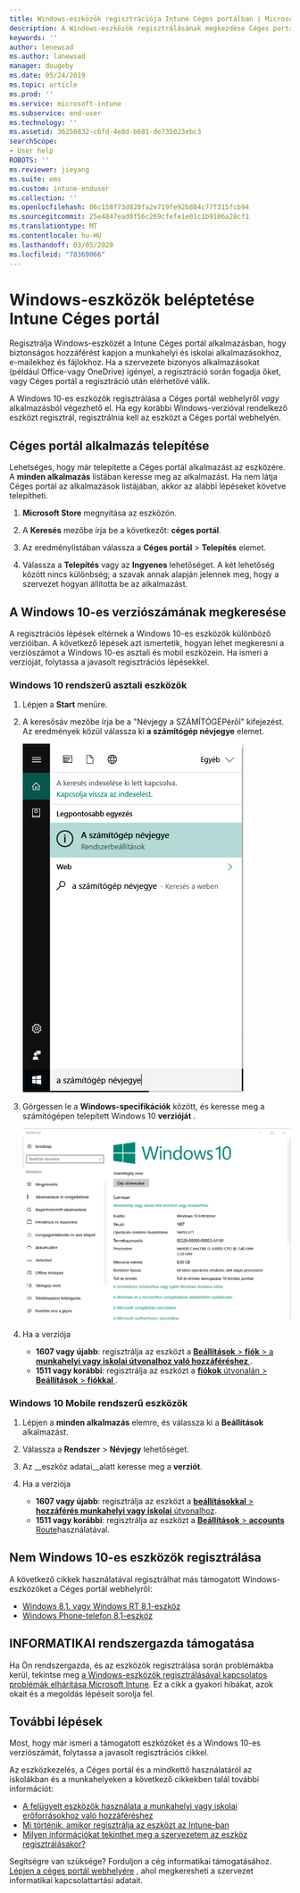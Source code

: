 ```yaml
---
title: Windows-eszközök regisztrációja Intune Céges portálban | Microsoft Docs
description: A Windows-eszközök regisztrálásának megkezdése Céges portál
keywords: ''
author: lenewsad
ms.author: lanewsad
manager: dougeby
ms.date: 05/24/2019
ms.topic: article
ms.prod: ''
ms.service: microsoft-intune
ms.subservice: end-user
ms.technology: ''
ms.assetid: 36250832-c6fd-4e8d-b681-de735023ebc3
searchScope:
- User help
ROBOTS: ''
ms.reviewer: jieyang
ms.suite: ems
ms.custom: intune-enduser
ms.collection: ''
ms.openlocfilehash: 86c158f73d820fa2e719fe92b884c77f315fcb94
ms.sourcegitcommit: 25e4847ead0f56c269cfefe1e01c1b9106a28cf1
ms.translationtype: MT
ms.contentlocale: hu-HU
ms.lasthandoff: 03/05/2020
ms.locfileid: "78369066"
---
```

# <a name="windows-device-enrollment-in-intune-company-portal"></a>Windows-eszközök beléptetése Intune Céges portál  

Regisztrálja Windows-eszközét a Intune Céges portál alkalmazásban, hogy biztonságos hozzáférést kapjon a munkahelyi és iskolai alkalmazásokhoz, e-mailekhez és fájlokhoz. Ha a szervezete bizonyos alkalmazásokat (például Office-vagy OneDrive) igényel, a regisztráció során fogadja őket, vagy Céges portál a regisztráció után elérhetővé válik.  

A Windows 10-es eszközök regisztrálása a Céges portál webhelyről *vagy* alkalmazásból végezhető el. Ha egy korábbi Windows-verzióval rendelkező eszközt regisztrál, regisztrálnia kell az eszközt a Céges portál webhelyén.  

## <a name="install-company-portal-app"></a>Céges portál alkalmazás telepítése  
Lehetséges, hogy már telepítette a Céges portál alkalmazást az eszközére. A __minden alkalmazás__ listában keresse meg az alkalmazást.  Ha nem látja Céges portál az alkalmazások listájában, akkor az alábbi lépéseket követve telepítheti.  

1. **Microsoft Store** megnyitása az eszközön.

2. A **Keresés** mezőbe írja be a következőt: **céges portál**.

3. Az eredménylistában válassza a **Céges portál** > **Telepítés** elemet.

4. Válassza a **Telepítés** vagy az **Ingyenes** lehetőséget. A két lehetőség között nincs különbség; a szavak annak alapján jelennek meg, hogy a szervezet hogyan állította be az alkalmazást.  

## <a name="find-windows-10-version-number"></a>A Windows 10-es verziószámának megkeresése  
A regisztrációs lépések eltérnek a Windows 10-es eszközök különböző verzióiban. A következő lépések azt ismertetik, hogyan lehet megkeresni a verziószámot a Windows 10-es asztali és mobil eszközein. Ha ismeri a verzióját, folytassa a javasolt regisztrációs lépésekkel.  

### <a name="windows-10-desktop-devices"></a>Windows 10 rendszerű asztali eszközök  

1. Lépjen a **Start** menüre.

2. A keresősáv mezőbe írja be a "Névjegy a SZÁMÍTÓGÉPéről" kifejezést. Az eredmények közül válassza ki __a számítógép névjegye__ elemet.  


   ![A gép névjegye – keresés](media/searching_for_about_your_pc.png)  

3. Görgessen le a **Windows-specifikációk** között, és keresse meg a számítógépen telepített Windows 10 **verzióját** .  


   ![Windows 10 asztali verzió – A gép névjegye](media/settings_about_pc.png)  

4. Ha a verziója  

    * __1607 vagy újabb__: regisztrálja az eszközt a [ **Beállítások** > **fiók** > a **munkahelyi vagy iskolai útvonalhoz való hozzáféréshez** ](enroll-windows-10-device.md#enroll-windows-10-version-1607-and-later-device).   
    * __1511 vagy korábbi__: regisztrálja az eszközt a [ **fiókok** útvonalán > **Beállítások** > **fiókkal** ](enroll-windows-10-device.md#enroll-windows-10-version-1511-and-earlier-device).  

### <a name="windows-10-mobile-devices"></a>Windows 10 Mobile rendszerű eszközök

1. Lépjen a __minden alkalmazás__ elemre, és válassza ki a __Beállítások__ alkalmazást.
2. Válassza a __Rendszer__ > __Névjegy__ lehetőséget.
3. Az __eszköz adatai__alatt keresse meg a __verziót__.  
4. Ha a verziója  

    * __1607 vagy újabb__: regisztrálja az eszközt a [ **beállításokkal** > **hozzáférés munkahelyi vagy iskolai** útvonalhoz](enroll-windows-10-device.md#enroll-windows-10-version-1607-and-later-device).   
    * __1511 vagy korábbi__: regisztrálja az eszközt a [ **Beállítások** > **accounts** Route](enroll-windows-10-device.md#enroll-windows-10-version-1511-and-earlier-device)használatával.  

## <a name="enroll-non-windows-10-devices"></a>Nem Windows 10-es eszközök regisztrálása  
A következő cikkek használatával regisztrálhat más támogatott Windows-eszközöket a Céges portál webhelyről:   
* [Windows 8,1. vagy Windows RT 8,1-eszköz](enroll-your-W81-or-rt81-windows.md)  
* [Windows Phone-telefon 8,1-eszköz](enroll-your-wp81-windows.md)    

## <a name="it-administrator-support"></a>INFORMATIKAI rendszergazda támogatása  
Ha Ön rendszergazda, és az eszközök regisztrálása során problémákba kerül, tekintse meg [a Windows-eszközök regisztrálásával kapcsolatos problémák elhárítása Microsoft Intune](https://support.microsoft.com/help/4469913). Ez a cikk a gyakori hibákat, azok okait és a megoldás lépéseit sorolja fel.  

## <a name="next-steps"></a>További lépések  
Most, hogy már ismeri a támogatott eszközöket és a Windows 10-es verziószámát, folytassa a javasolt regisztrációs cikkel.  
 
Az eszközkezelés, a Céges portál és a mindkettő használatáról az iskolákban és a munkahelyeken a következő cikkekben talál további információt:  
* [A felügyelt eszközök használata a munkahelyi vagy iskolai erőforrásokhoz való hozzáféréshez](use-managed-devices-to-get-work-done.md)  
* [Mi történik, amikor regisztrálja az eszközt az Intune-ban](what-happens-if-you-install-the-company-portal-app-and-enroll-your-device-in-intune-windows.md)  
* [Milyen információkat tekinthet meg a szervezetem az eszköz regisztrálásakor?](what-info-can-your-company-see-when-you-enroll-your-device-in-intune.md)  

Segítségre van szüksége? Forduljon a cég informatikai támogatásához. [Lépjen a céges portál webhelyére](https://go.microsoft.com/fwlink/?linkid=2010980) , ahol megkeresheti a szervezet informatikai kapcsolattartási adatait.  
